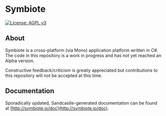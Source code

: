 # Symbiote

[![License: AGPL v3](https://img.shields.io/badge/License-AGPL%20v3-blue.svg)](https://github.com/jpdillingham/Symbiote/blob/master/LICENSE)

## About

Symbiote is a cross-platform (via Mono) application platform written in C#.  The code in this repository is a work in progress and has not yet reached an Alpha version.

Constructive feedback/criticism is greatly appreciated but contributions to this repository will not be accepted at this time.  

## Documentation

Sporadically updated, Sandcastle-generated documentation can be found at [http://symbiote.io/doc](http://symbiote.io/doc).